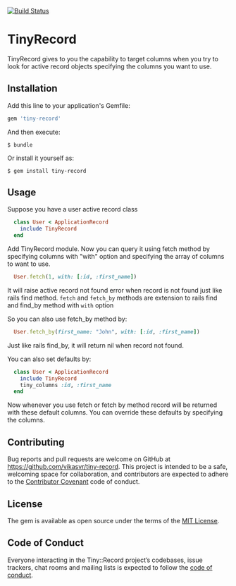 [![Build Status](https://travis-ci.com/vikasvr/tiny-record.svg?branch=master)](https://travis-ci.com/vikasvr/tiny-record)

# TinyRecord

TinyRecord gives to you the capability to target columns when you try to look for active record objects specifying the columns you want to use.

## Installation

Add this line to your application's Gemfile:

```ruby
gem 'tiny-record'
```

And then execute:

    $ bundle

Or install it yourself as:

    $ gem install tiny-record

## Usage
  Suppose you have a user active record class
```ruby
  class User < ApplicationRecord
    include TinyRecord
  end
```
  Add TinyRecord module. Now you can query it using fetch method by specifying columns with "with" option and specifying the array of columns to want to use.
```ruby
  User.fetch(1, with: [:id, :first_name])
```
  It will raise active record not found error when record is not found just like rails find method.
  `fetch` and `fetch_by` methods are extension to rails find and find_by method with `with` option

  So you can also use fetch_by method by:
```ruby
  User.fetch_by(first_name: "John", with: [:id, :first_name])
```
  Just like rails find_by, it will return nil when record not found.

  You can also set defaults by:
```ruby
  class User < ApplicationRecord
    include TinyRecord
    tiny_columns :id, :first_name
  end
```
  Now whenever you use fetch or fetch by method record will be returned with these default columns.
  You can override these defaults by specifying the columns.

## Contributing

Bug reports and pull requests are welcome on GitHub at https://github.com/vikasvr/tiny-record. This project is intended to be a safe, welcoming space for collaboration, and contributors are expected to adhere to the [Contributor Covenant](http://contributor-covenant.org) code of conduct.

## License

The gem is available as open source under the terms of the [MIT License](https://opensource.org/licenses/MIT).

## Code of Conduct

Everyone interacting in the Tiny::Record project’s codebases, issue trackers, chat rooms and mailing lists is expected to follow the [code of conduct](https://github.com/vikasvr/tiny-record/blob/master/CODE_OF_CONDUCT.md).
